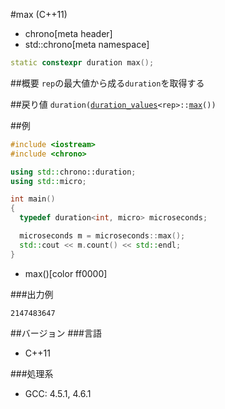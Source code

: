 #max (C++11)
* chrono[meta header]
* std::chrono[meta namespace]

```cpp
static constexpr duration max();
```

##概要
`rep`の最大値から成る`duration`を取得する

##戻り値
`duration(`[`duration_values`](/reference/chrono/duration_values.md)`<rep>::`[`max`](/reference/chrono/duration_values/max.md)`())`


##例
```cpp
#include <iostream>
#include <chrono>

using std::chrono::duration;
using std::micro;

int main()
{
  typedef duration<int, micro> microseconds;

  microseconds m = microseconds::max();
  std::cout << m.count() << std::endl;
}
```
* max()[color ff0000]


###出力例
```
2147483647
```

##バージョン
###言語
- C++11

###処理系
- GCC: 4.5.1, 4.6.1

